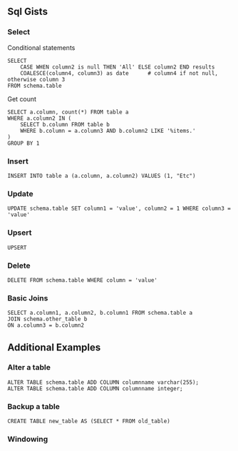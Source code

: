 ## Sql Gists
### Select

Conditional statements

    SELECT
        CASE WHEN column2 is null THEN 'All' ELSE column2 END results
        COALESCE(column4, column3) as date      # column4 if not null, otherwise column 3
    FROM schema.table

Get count

    SELECT a.column, count(*) FROM table a
    WHERE a.column2 IN (
        SELECT b.column FROM table b
        WHERE b.column = a.column3 AND b.column2 LIKE '%items.'
    )
    GROUP BY 1

### Insert

    INSERT INTO table a (a.column, a.column2) VALUES (1, "Etc")

### Update

    UPDATE schema.table SET column1 = 'value', column2 = 1 WHERE column3 = 'value'

### Upsert

    UPSERT

### Delete

    DELETE FROM schema.table WHERE column = 'value'

### Basic Joins

    SELECT a.column1, a.column2, b.column1 FROM schema.table a
    JOIN schema.other_table b
    ON a.column3 = b.column2

## Additional Examples

### Alter a table

    ALTER TABLE schema.table ADD COLUMN columnname varchar(255);
    ALTER TABLE schema.table ADD COLUMN columnname integer;

### Backup a table

    CREATE TABLE new_table AS (SELECT * FROM old_table)

### Windowing